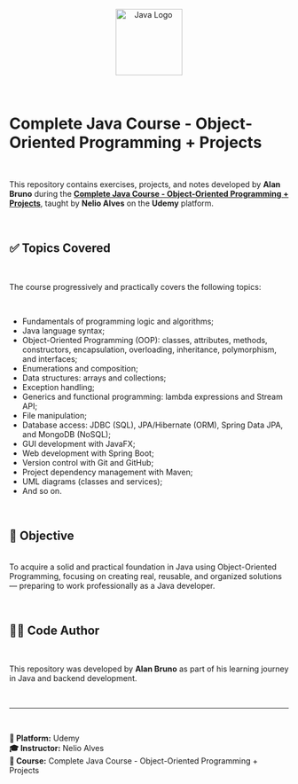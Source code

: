 <p align="center">
  <img src="https://www.vectorlogo.zone/logos/java/java-icon.svg" alt="Java Logo" width="120"/>
</p>

<br>

# Complete Java Course - Object-Oriented Programming + Projects

<br>

This repository contains exercises, projects, and notes developed by **Alan Bruno** during the **[Complete Java Course - Object-Oriented Programming + Projects](https://www.udemy.com/course/java-curso-completo/?srsltid=AfmBOor14nRT5sp1sHdTBJcIekjZcpPGDS4cR6vX7PaktXu8lt0-m--)**, taught by **Nelio Alves** on the **Udemy** platform.

<br>

## ✅ Topics Covered

<br>

The course progressively and practically covers the following topics:

<br>

- Fundamentals of programming logic and algorithms; 
- Java language syntax;
- Object-Oriented Programming (OOP): classes, attributes, methods, constructors, encapsulation, overloading, inheritance, polymorphism, and interfaces;
- Enumerations and composition;
- Data structures: arrays and collections;
- Exception handling;
- Generics and functional programming: lambda expressions and Stream API;
- File manipulation;
- Database access: JDBC (SQL), JPA/Hibernate (ORM), Spring Data JPA, and MongoDB (NoSQL);
- GUI development with JavaFX;
- Web development with Spring Boot;
- Version control with Git and GitHub;
- Project dependency management with Maven;
- UML diagrams (classes and services);
- And so on.

<br>

## 🎯 Objective

<br>To acquire a solid and practical foundation in Java using Object-Oriented Programming, focusing on creating real, reusable, and organized solutions — preparing to work professionally as a Java developer.

<br>

## 🧑‍💻 Code Author

<br>

This repository was developed by **Alan Bruno** as part of his learning journey in Java and backend development.

<br>

---

<br>

**📘 Platform:** Udemy  
**🎓 Instructor:** Nelio Alves  
**🚀 Course:** Complete Java Course - Object-Oriented Programming + Projects  
